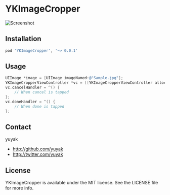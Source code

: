 # YKImageCropper

![Screenshot](https://raw.github.com/yuyak/YKImageCropper/master/Example/screenshot.png)

## Installation

```ruby
pod 'YKImageCropper', '~> 0.0.1'
```

## Usage

```objective-c
UIImage *image = [UIImage imageNamed:@"Sample.jpg"];
YKImageCropperViewController *vc = [[YKImageCropperViewController alloc] initWithImage:image];
vc.cancelHandler = ^() {
    // When cancel is tapped
};
vc.doneHandler = ^() {
    // When done is tapped
};
```

## Contact

yuyak

- http://github.com/yuyak
- http://twitter.com/yuyak

## License

YKImageCropper is available under the MIT license. See the LICENSE file for more info.
